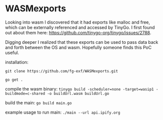 # WASMexports

Looking into wasm I discovered that it had exports like malloc and free, which can be externally referenced and accessed by TinyGo. I first found out about them here: https://github.com/tinygo-org/tinygo/issues/2788. 

Digging deeper I realized that these exports can be used to pass data back and forth between the OS and wasm. Hopefully someone finds this PoC useful. 

installation: 

```git clone https://github.com/fg-exf/WASMexports.git```

```go get .```

compile the wasm binary: ```tinygo build -scheduler=none -target=wasip1 -buildmode=c-shared -o buildUrl.wasm buildUrl.go```

build the main: ```go build main.go```

example usage to run main: ```./main --url api.ipify.org```
